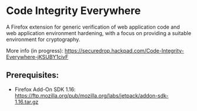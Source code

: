 # Code Integrity Everywhere

A Firefox extension for generic verification of web application code and web application environment hardening, with a focus on providing a suitable environment for cryptography.

More info (in progress): https://securedrop.hackpad.com/Code-Integrity-Everywhere-jKSUBY1civF

## Prerequisites:
* Firefox Add-On SDK 1.16: https://ftp.mozilla.org/pub/mozilla.org/labs/jetpack/addon-sdk-1.16.tar.gz
